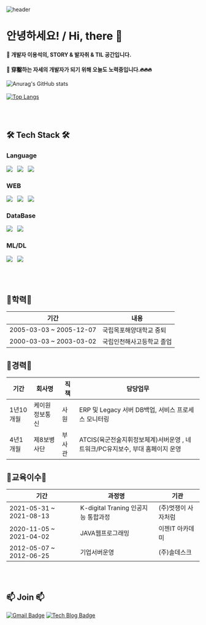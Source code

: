 ![header](https://capsule-render.vercel.app/api?type=waving&color=timeGradient&text=YongSuk-Lee:%20&height=300&fontSize=50&animation=twinkling&fontColor=black&fontAlign=20)
# 안녕하세요! / Hi, there  👋
#### 🌱 개발자 이용석의, STORY & 발자취 & TIL 공간입니다.
#### 🌱 穿鑿하는 자세의 개발자가 되기 위해 오늘도 노력중입니다.🔥🔥🔥 

![Anurag's GitHub stats](https://github-readme-stats.vercel.app/api?username=flowermisty&show_icons=true&theme=dark)<br/><br/>
[![Top Langs](https://github-readme-stats.vercel.app/api/top-langs/?username=flowermisty&langs_count=10&layout=compact&theme=dark)](https://github.com/flowermisty/flowermisty)




<br/><br/><h2 align="left">🛠 Tech Stack 🛠</b></h2>
<h3 align="left">Language</b></h3>
<p align="left">
<img src="https://img.shields.io/badge/JAVA-E34F26?style=for-the-badge&logo=JAVA&logoColor=white"/></a> &nbsp
<img src="https://img.shields.io/badge/JavaScript-F7DF1E?style=for-the-badge&logo=JavaScript&logoColor=white"/></a> &nbsp
<img src="https://img.shields.io/badge/Python-1572B6?style=for-the-badge&logo=Python&logoColor=white"/></a> &nbsp
</p>

<h3 align="left">WEB</b></h3>
<p align="left">
<img src="https://img.shields.io/badge/Spring-1572B6?style=for-the-badge&logo=Spring&logoColor=white"/></a> &nbsp
<img src="https://img.shields.io/badge/HTML5-F7DF1E?style=for-the-badge&logo=HTML5&logoColor=white"/></a> &nbsp
<img src="https://img.shields.io/badge/CSS3-339933?style=for-the-badge&logo=CSS3&logoColor=white"/></a> &nbsp
</p>

<h3 align="left">DataBase</b></h3>
<p align="left">
<img src="https://img.shields.io/badge/ORACLE-47A248?style=for-the-badge&logo=ORACLE&logoColor=white"/></a> &nbsp 
<img src="https://img.shields.io/badge/MySQL-4479A1?style=for-the-badge&logo=MySQL&logoColor=white"/></a> &nbsp 
</p>

<h3 align="left">ML/DL</b></h3>
<p align="left">
<img src="https://img.shields.io/badge/scikit learn-47A248?style=for-the-badge&logo=scikit-learn&logoColor=white"/></a> &nbsp 
<img src="https://img.shields.io/badge/TensorFlow-4479A1?style=for-the-badge&logo=TensorFlow&logoColor=white"/></a> &nbsp 
</p>


## <br/><br/>💬학력💬


|기간|내용|
| ------ | ------ |
| 2005-03-03 ~ 2005-12-07 | 국립목포해양대학교 중퇴 |
| 2000-03-03 ~ 2003-03-02 | 국립인천해사고등학교 졸업 |




## 💬경력💬


|기간|회사명|직책|담당업무
| ------ | ------ | ------ | ------ |
| 1년10개월 | 케이원정보통신 | 사원 | ERP 및 Legacy 서버 DB백업, 서비스 프로세스 모니터링
| 4년1개월 | 제8보병사단 | 부사관 | ATCIS(육군전술지휘정보체계)서버운영 , 네트워크/PC유지보수, 부대 홈페이지 운영




## 💬교육이수💬


|기간|과정명|기관|
| ------ | ------ | ------ |
| 2021-05-31 ~ 2021-08-13 | K-digital Traning 인공지능 통합과정 | (주)멋쟁이 사자처럼 |
| 2020-11-05 ~ 2021-04-02 | JAVA웹프로그래밍 | 이젠IT 아카데미 |
| 2012-05-07 ~ 2012-06-25 | 기업서버운영 | (주)솔데스크 |


## <br/><br/>📫 Join 📫 
[![Gmail Badge](https://img.shields.io/badge/Gmail-d14836?style=flat-square&logo=Gmail&logoColor=white&link=mailto:flowermisty0625@gmail.com)](mailto:flowermisty0625@gmail.com)
[![Tech Blog Badge](http://img.shields.io/badge/-Tech%20blog-black?style=flat-square&logo=github&link=https://flowermisty.tistory.com/)](https://flowermisty.tistory.com/)

<!--
**Cottonwood-moa/Cottonwood-moa** is a ✨ _special_ ✨ repository because its `README.md` (this file) appears on your GitHub profile.

Here are some ideas to get you started:

- 🔭 I’m currently working on ...
- 🌱 I’m currently learning ...
- 👯 I’m looking to collaborate on ...
- 🤔 I’m looking for help with ...
- 💬 Ask me about ...
- 📫 How to reach me: ...
- 😄 Pronouns: ...
- ⚡ Fun fact: ...
-->
